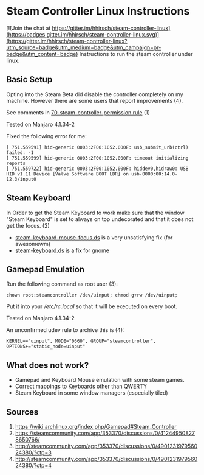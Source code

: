 # Steam Controller Linux Instructions

[![Join the chat at https://gitter.im/hhirsch/steam-controller-linux](https://badges.gitter.im/hhirsch/steam-controller-linux.svg)](https://gitter.im/hhirsch/steam-controller-linux?utm_source=badge&utm_medium=badge&utm_campaign=pr-badge&utm_content=badge)
Instructions to run the steam controller under linux.

## Basic Setup
Opting into the Steam Beta did disable the controller completely on my machine. However there are some
users that report improvements (4).

See comments in [70-steam-controller-permission.rule](./70-steam-controller-permission.rule) (1)

Tested on Manjaro 4.1.34-2

Fixed the following error for me:

    [ 751.559591] hid-generic 0003:2F00:1052.000F: usb_submit_urb(ctrl) failed: -1
    [ 751.559599] hid-generic 0003:2F00:1052.000F: timeout initializing reports
    [ 751.559722] hid-generic 0003:2F00:1052.000F: hiddev0,hidraw0: USB HID v1.11 Device [Valve Software BOOT LDR] on usb-0000:00:14.0-12.3/input0

## Steam Keyboard
In Order to get the Steam Keyboard to work make sure that the window "Steam Keyboard" is set to always on top undecorated and that it does not get the focus. (2)

- [steam-keyboard-mouse-focus.ds](./steam-keyboard-mouse-focus.ds) is a very unsatisfying fix (for awesomewm)
- [steam-keyboard.ds](./steam-keyboard.ds) is a fix for gnome

## Gamepad Emulation
Run the following command as root user (3):

    chown root:steamcontroller /dev/uinput; chmod g+rw /dev/uinput;

Put it into your */etc/rc.local* so that it will be executed on every boot.

Tested on Manjaro 4.1.34-2

An unconfirmed udev rule to archive this is (4):

    KERNEL=="uinput", MODE="0660", GROUP="steamcontroller", OPTIONS+="static_node=uinput"

## What does not work?
- Gamepad and Keyboard Mouse emulation with some steam games.
- Correct mappings to Keyboards other than QWERTY
- Steam Keyboard in some window managers (especially tiled)

## Sources
1. https://wiki.archlinux.org/index.php/Gamepad#Steam_Controller
2. https://steamcommunity.com/app/353370/discussions/0/412449508278650766/
3. http://steamcommunity.com/app/353370/discussions/0/490123197956024380/?ctp=3
4. http://steamcommunity.com/app/353370/discussions/0/490123197956024380/?ctp=4
